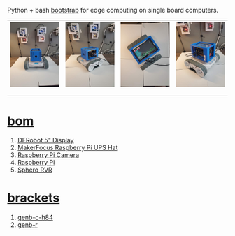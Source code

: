 Python + bash <a href="https://github.com/kamangir/blue-sbc">bootstrap</a> for edge computing on single board computers.

| [![image](../images/blue4-1.jpg)](https://raw.githubusercontent.com/kamangir/blue-bracket/main/images/blue4-1.jpg) | [![image](../images/blue4-2.jpg)](https://raw.githubusercontent.com/kamangir/blue-bracket/main/images/blue4-2.jpg) | [![image](../images/blue4-3.jpg)](https://raw.githubusercontent.com/kamangir/blue-bracket/main/images/blue4-3.jpg) | [![image](../images/blue4-4.jpg)](https://raw.githubusercontent.com/kamangir/blue-bracket/main/images/blue4-4.jpg) |
| --- | --- | --- | --- |

---

# [bom](../parts.md)

1. [DFRobot 5" Display](../parts.md#dfrobot-5-display)
1. [MakerFocus Raspberry Pi UPS Hat](../parts.md#makerfocus-raspberry-pi-ups-hat)
1. [Raspberry Pi Camera](../parts.md#raspberry-pi-camera)
1. [Raspberry Pi](../parts.md#raspberry-pi)
1. [Sphero RVR](../parts.md#sphero-rvr)

# [brackets](../brackets)

1. [genb-c-h84](../brackets/genb-c-h84/genb-c-h84.stl)
1. [genb-r](../brackets/genb-r/genb-r.stl)

